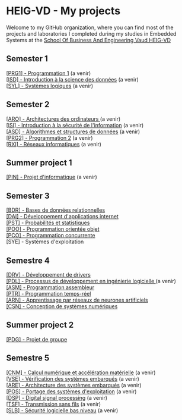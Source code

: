 # HEIG-VD - My projects

Welcome to my GitHub organization, where you can find most of the projects and laboratories I completed during my studies in Embedded Systems at the [School Of Business And Engineering Vaud HEIG-VD](https://heig-vd.ch/)

## Semester 1
[[PRG1] - Programmation 1]() (a venir) <br> 
[[ISD] - Introduction à la science des données]() (a venir) <br> 
[[SYL] - Systèmes logiques]() (a venir) <br> 
## Semester 2
[[ARO] - Architectures des ordinateurs ]() (a venir) <br> 
[[ISI] - Introduction à la sécurité de l'information]() (a venir) <br>
[[ASD] - Algorithmes et structures de données]() (a venir) <br>
[[PRG2] - Programmation 2]() (a venir) <br> 
[[RXI] - Réseaux informatiques]() (a venir) <br>
## Summer project 1 
[[PIN] - Projet d'informatique]() (a venir) <br> 
## Semester 3
[[BDR] - Bases de données relationnelles](https://github.com/Rafou2898/LaboBDR/) <br> 
[[DAI] - Développement d'applications internet](https://github.com/HEIG-VD-RD/DAI/) <br> 
[[PST] - Probabilités et statistiques](https://github.com/HEIG-VD-RD/PST/) <br> 
[[POO] - Programmation orientée objet ](https://github.com/HEIG-VD-RD/POO) <br>
[[PCO] - Programmation concurrente](https://github.com/HEIG-VD-RD/PCO) <br> 
[SYE] - Systèmes d'exploitation
## Semestre 4
[[DRV] - Développement de drivers](https://github.com/HEIG-VD-RD/Driver)<br>
[[PDL] - Processus de développement en ingénierie logicielle ]() (a venir) <br>
[[ASM] - Programmation assembleur](https://github.com/HEIG-VD-RD/ASM) <br> 
[[PTR] - Programmation temps-réel](https://github.com/HEIG-VD-RD/PTR) <br> 
[[ARN] - Apprentissage par réseaux de neurones artificiels](https://github.com/Rafou2898/ARN/) <br> 
[[CSN] - Conception de systèmes numériques](https://github.com/HEIG-VD-RD/CSN) <br> 
## Summer project 2
[[PDG] - Projet de groupe](https://github.com/Plant-keeper)<br>
## Semestre 5
[[CNM] - Calcul numérique et accélération matérielle]() (a venir) <br>
[[VSE] - Vérification des systèmes embarqués]() (a venir) <br>
[[ARE] - Architecture des systèmes embarqués]() (a venir) <br> 
[[POS] - Portage des systèmes d'exploitation]() (a venir) <br> 
[[DSP] - Digital signal processing]() (a venir) <br>
[[TSF] - Transmission sans fils]() (a venir) <br>
[[SLB] - Sécurité logicielle bas niveau]() (a venir) <br> 

